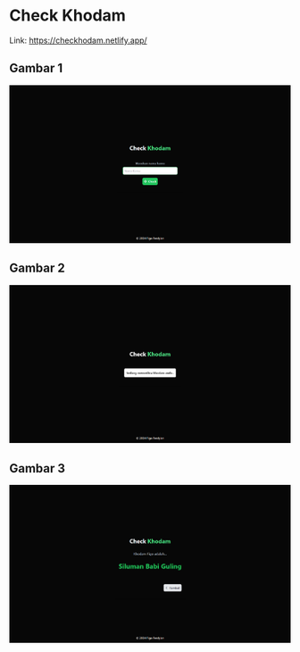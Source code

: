 # Check Khodam

Link: https://checkhodam.netlify.app/

## Gambar 1
![Screenshot 1](./public/sc1.png)

## Gambar 2
![Screenshot 2](./public/sc2.png)

## Gambar 3
![Screenshot 3](./public/sc3.png)

